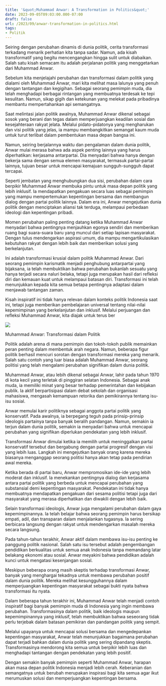 ```yaml
---
title: '&quot;Muhammad Anwar: A Transformation in Politics&quot;'
date: 2023-09-05T09:03:00.000-07:00
draft: false
url: /2023/09/anwar-transformation-in-politics.html
tags: 
- Politik
---
```


  

Seiring dengan perubahan dinamis di dunia politik, cerita transformasi terkadang menarik perhatian kita tanpa sadar. Namun, ada kisah transformatif yang begitu mencengangkan hingga sulit untuk diabaikan. Salah satu kisah semacam itu adalah perjalanan politik yang menggetarkan dari Muhammad Anwar.

  

Sebelum kita menjelajahi perubahan dan transformasi dalam politik yang dialami oleh Muhammad Anwar, mari kita melihat masa lalunya yang penuh dengan tantangan dan kegigihan. Sebagai seorang pemimpin muda, dia telah menghadapi berbagai rintangan yang membuatnya terdesak ke tepi kesulitan. Namun, sikap gigih dan ketekunan yang melekat pada pribadinya membantu mempertahankan api semangatnya.

  

Saat melintasi jalan politik awalnya, Muhammad Anwar dikenal sebagai sosok yang berani dan tegas dalam memperjuangkan keadilan sosial dan kesejahteraan rakyat jelata. Melalui pidato-pidatonya yang mengharukan dan visi politik yang jelas, ia mampu membangkitkan semangat kaum muda untuk turut terlibat dalam pembentukan masa depan bangsa ini.

  

Namun, seiring berjalannya waktu dan pengalaman dalam dunia politik, Anwar mulai merasa bahwa ada aspek penting lainnya yang harus diperhatikan: kerjasama antarpartai. Dia menyadari bahwa hanya dengan bekerja sama dengan semua elemen masyarakat, termasuk partai-partai lainnya, tujuan besar untuk mencapai kemajuan sungguh-sungguh dapat tercapai.

  

Seperti jembatan yang menghubungkan dua sisi, perubahan dalam cara berpikir Muhammad Anwar membuka pintu untuk masa depan politik yang lebih inklusif. Ia mendapatkan pengakuan secara luas sebagai pemimpin yang mampu mempertemukan kepentingan bersama dan membangun dialog dengan partai politik lainnya. Dalam era ini, Anwar mengejutkan dunia politik dengan menciptakan aliansi tak terduga, melampaui perbedaan ideologi dan kepentingan pribadi.

  

Momen perubahan paling penting datang ketika Muhammad Anwar menyadari bahwa pentingnya menjauhkan egonya sendiri dan memberikan ruang bagi suara-suara baru yang muncul dari setiap lapisan masyarakat. Dengan tulus mendengarkan aspirasi umum, dia mampu mengartikulasikan kebutuhan rakyat dengan lebih baik dan memberikan solusi yang berkelanjutan.

  

Ini adalah transformasi krusial dalam politik Muhammad Anwar. Dari seorang pemimpin karismatik menjadi penghubung antarpartai yang bijaksana, ia telah membuktikan bahwa perubahan bukanlah sesuatu yang hanya terjadi secara naluri belaka, tetapi juga merupakan hasil dari refleksi diri dan kemauan kuat untuk melampaui batasan diri. Transformasi ini telah menunjukkan kepada kita semua betapa pentingnya adaptasi dalam menjawab tantangan zaman.

  

Kisah inspiratif ini tidak hanya relevan dalam konteks politik Indonesia saat ini, tetapi juga memberikan pembelajaran universal tentang nilai-nilai kepemimpinan yang berkelanjutan dan inklusif. Melalui perjuangan dan refleksi Muhammad Anwar, kita diajak untuk terus ber

  

![](https://www.tvguidetime.com/wp-content/uploads/2021/03/Mohammad-Anwar.png)

  

Muhammad Anwar: Transformasi dalam Politik

  

Politik adalah arena di mana pemimpin dan tokoh-tokoh publik memainkan peran penting dalam membentuk arah negara. Namun, beberapa figur politik berhasil mencuri sorotan dengan transformasi mereka yang menarik. Salah satu contoh yang luar biasa adalah Muhammad Anwar, seorang politisi yang telah mengalami perubahan signifikan dalam dunia politik.

  

Muhammad Anwar, atau lebih dikenal sebagai Anwar, lahir pada tahun 1970 di kota kecil yang terletak di pinggiran selatan Indonesia. Sebagai anak muda, ia memiliki minat yang besar terhadap pemerintahan dan kebijakan publik. Ia aktif berpartisipasi dalam debat sekolah dan organisasi mahasiswa, mengasah kemampuan retorika dan pemikirannya tentang isu-isu sosial.

  

Anwar memulai karir politiknya sebagai anggota partai politik yang konservatif. Pada awalnya, ia berpegang teguh pada prinsip-prinsip ideologis partainya tanpa banyak beralih pandangan. Namun, semakin ia terjun dalam dunia politik, semakin ia menyadari bahwa untuk mencapai perubahan yang signifikan diperlukan pendekatan yang lebih inklusif.

  

Transformasi Anwar dimulai ketika ia memilih untuk meninggalkan partai konservatif tersebut dan bergabung dengan partai progresif dengan visi yang lebih luas. Langkah ini mengejutkan banyak orang karena mereka biasanya menganggap seorang politisi hanya akan tetap pada pendirian awal mereka.

  

Ketika berada di partai baru, Anwar mempromosikan ide-ide yang lebih moderat dan inklusif. Ia menekankan pentingnya dialog dan kerjasama antara partai politik yang berbeda untuk mencapai perubahan yang substansial demi kepentingan masyarakat. Pendekatan ini tidak hanya membuatnya mendapatkan pengakuan dari sesama politisi tetapi juga dari masyarakat yang merasa diperhatikan dan diwakili dengan lebih baik.

  

Selain transformasi ideologis, Anwar juga mengalami perubahan dalam gaya kepemimpinannya. Ia telah belajar bahwa seorang pemimpin harus bersikap empati, adil, dan transparan dalam menjalankan tugasnya. Ia sering berbicara langsung dengan rakyat untuk mendengarkan masalah mereka secara langsung.

  

Pada tahun-tahun terakhir, Anwar aktif dalam membawa isu-isu penting ke panggung politik nasional. Salah satu isu tersebut adalah pengembangan pendidikan berkualitas untuk semua anak Indonesia tanpa memandang latar belakang ekonomi atau sosial. Anwar meyakini bahwa pendidikan adalah kunci untuk mengatasi kesenjangan sosial.

  

Meskipun beberapa orang masih skeptis terhadap transformasi Anwar, banyak yang menghargai tekadnya untuk membawa perubahan positif dalam dunia politik. Mereka melihat kesungguhannya dalam memperjuangkan kepentingan masyarakat sebagai bukti nyata bahwa transformasi itu nyata.

  

Dalam beberapa tahun terakhir ini, Muhammad Anwar telah menjadi contoh inspiratif bagi banyak pemimpin muda di Indonesia yang ingin membawa perubahan. Transformasinya dalam politik, baik ideologis maupun kepemimpinannya yang inklusif, telah membuktikan bahwa seseorang tidak perlu terjebak dalam batasan pemikiran dan pandangan politik yang sempit.

  

Melalui upayanya untuk mencapai solusi bersama dan mengedepankan kepentingan masyarakat, Anwar telah menunjukkan bagaimana perubahan dapat terjadi bahkan dalam dunia politik yang sering dipandang skeptis. Transformasinya mendorong kita semua untuk berpikir lebih luas dan menghadapi tantangan dengan pendekatan yang lebih positif.

  

Dengan semakin banyak pemimpin seperti Muhammad Anwar, harapan akan masa depan politik Indonesia menjadi lebih cerah. Keberanian dan semangatnya untuk berubah merupakan inspirasi bagi kita semua agar ikut merumuskan solusi dan memperjuangkan kepentingan bersama.